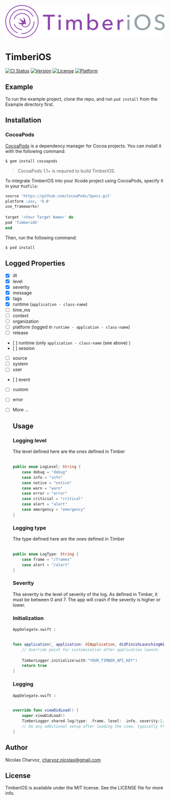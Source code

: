 ![alt text](https://github.com/charvoa/TimberiOS/blob/master/Logo-TimberiOS-Cocoapod.png?raw=true)
# TimberiOS

[![CI Status](http://img.shields.io/travis/charvoa/TimberiOS.svg?style=flat)](https://travis-ci.org/charvoa/TimberiOS)
[![Version](https://img.shields.io/cocoapods/v/TimberiOS.svg?style=flat)](http://cocoapods.org/pods/TimberiOS)
[![License](https://img.shields.io/cocoapods/l/TimberiOS.svg?style=flat)](http://cocoapods.org/pods/TimberiOS)
[![Platform](https://img.shields.io/cocoapods/p/TimberiOS.svg?style=flat)](http://cocoapods.org/pods/TimberiOS)

## Example

To run the example project, clone the repo, and run `pod install` from the Example directory first.

## Installation

### CocoaPods

[CocoaPods](http://cocoapods.org) is a dependency manager for Cocoa projects. You can install it with the following command:

```bash
$ gem install cocoapods
```

> CocoaPods 1.1+ is required to build TimberiOS.

To integrate TimberiOS into your Xcode project using CocoaPods, specify it in your `Podfile`:

```ruby
source 'https://github.com/CocoaPods/Specs.git'
platform :ios, '9.0'
use_frameworks!

target '<Your Target Name>' do
pod 'TimberiOS'
end
```

Then, run the following command:

```bash
$ pod install
```

## Logged Properties

- [X] dt
- [X] level
- [X] severity
- [X] message
- [X] tags
- [X] runtime (`application - class-name`)
- [ ] time_ms
- [ ] context
- [ ] organization
- [ ] platform (logged in `runtime - applcation - class-name`)
- [ ] release
- [ ] runtime (only `application - class-name` (see above) )
- [ ] session
- [ ] source
- [ ] system
- [ ] user
- [ ] event
- [ ] custom
- [ ] error
- [ ] More ...

  ## Usage
  
  ### Logging level
  
  The level defined here are the ones defined in Timber
  
  ```swift
  
  public enum LogLevel: String {
      case debug = "debug"
      case info = "info"
      case notice = "notice"
      case warn = "warn"
      case error = "error"
      case criticial = "critical"
      case alert = "alert"
      case emergency = "emergency"
  }
  
  ```
  
  ### Logging type
  
  The type defined here are the ones defined in Timber
  
  ```swift
  
  public enum LogType: String {
      case frame = "/frames"
      case alert = "/alert"
  }
  
  ```
  
  ### Severity
  
  The severity is the level of severity of the log. As defined in Timber, it must be between 0 and 7. The app will crash if the severity is higher or lower. 
  
  ### Initialization
  
  `AppDelegate.swift :`
  
  ```swift
  
  func application(_ application: UIApplication, didFinishLaunchingWithOptions launchOptions: [UIApplicationLaunchOptionsKey: Any]?) -> Bool {
      // Override point for customization after application launch.
  
      TimberLogger.initialize(with:"YOUR_TIMBER_API_KEY")
      return true
  }
  
  ```
  
  ### Logging
  
  `AppDelegate.swift :`
  
  ```swift
  
  override func viewDidLoad() {
      super.viewDidLoad()
      TimberLogger.shared.log(type: .frame, level: .info, severity:2, tags:[], message: "viewDidLoad")
      // Do any additional setup after loading the view, typically from a nib.
  }
  
  ```
  
 ## Author

Nicolas Charvoz, charvoz.nicolas@gmail.com

## License

TimberiOS is available under the MIT license. See the LICENSE file for more info.
